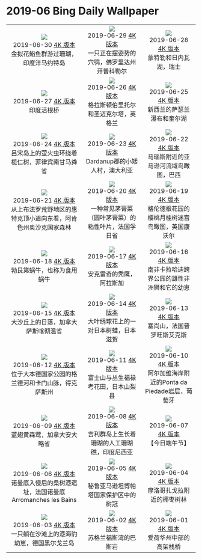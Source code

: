 # 2019-06 Bing Daily Wallpaper

|      |      |      |
|:----:|:----:|:----:|
| ![](https://cn.bing.com/th?id=OHR.RedAnthiasCoralMayotte_ZH-CN5646370533_1920x1080.jpg&rf=LaDigue_UHD.jpg&pid=hp&w=480&h=270&rs=1&c=4)<br> 2019-06-30 [4K 版本](https://cn.bing.com/th?id=OHR.RedAnthiasCoralMayotte_ZH-CN5646370533_1920x1080.jpg&rf=LaDigue_UHD.jpg&pid=hp&w=3840&h=2160&rs=1&c=4) <br> 金拟花鮨鱼群游过珊瑚，印度洋马约特岛| ![](https://cn.bing.com/th?id=OHR.BurrowingOwlet_ZH-CN5583013899_1920x1080.jpg&rf=LaDigue_UHD.jpg&pid=hp&w=480&h=270&rs=1&c=4)<br> 2019-06-29 [4K 版本](https://cn.bing.com/th?id=OHR.BurrowingOwlet_ZH-CN5583013899_1920x1080.jpg&rf=LaDigue_UHD.jpg&pid=hp&w=3840&h=2160&rs=1&c=4) <br> 一只正在摆姿势的穴鸮，佛罗里达州开普科勒尔| ![](https://cn.bing.com/th?id=OHR.Montreux_ZH-CN5485205583_1920x1080.jpg&rf=LaDigue_UHD.jpg&pid=hp&w=480&h=270&rs=1&c=4)<br> 2019-06-28 [4K 版本](https://cn.bing.com/th?id=OHR.Montreux_ZH-CN5485205583_1920x1080.jpg&rf=LaDigue_UHD.jpg&pid=hp&w=3840&h=2160&rs=1&c=4) <br> 蒙特勒和日内瓦湖，瑞士 |
| ![](https://cn.bing.com/th?id=OHR.RootBridge_ZH-CN5173953292_1920x1080.jpg&rf=LaDigue_UHD.jpg&pid=hp&w=480&h=270&rs=1&c=4)<br> 2019-06-27 [4K 版本](https://cn.bing.com/th?id=OHR.RootBridge_ZH-CN5173953292_1920x1080.jpg&rf=LaDigue_UHD.jpg&pid=hp&w=3840&h=2160&rs=1&c=4) <br> 印度活根桥| ![](https://cn.bing.com/th?id=OHR.GlastonburyTor_ZH-CN4673691420_1920x1080.jpg&rf=LaDigue_UHD.jpg&pid=hp&w=480&h=270&rs=1&c=4)<br> 2019-06-26 [4K 版本](https://cn.bing.com/th?id=OHR.GlastonburyTor_ZH-CN4673691420_1920x1080.jpg&rf=LaDigue_UHD.jpg&pid=hp&w=3840&h=2160&rs=1&c=4) <br> 格拉斯顿伯里托尔和圣迈克尔塔，英格兰| ![](https://cn.bing.com/th?id=OHR.SutherlandFalls_ZH-CN4602884079_1920x1080.jpg&rf=LaDigue_UHD.jpg&pid=hp&w=480&h=270&rs=1&c=4)<br> 2019-06-25 [4K 版本](https://cn.bing.com/th?id=OHR.SutherlandFalls_ZH-CN4602884079_1920x1080.jpg&rf=LaDigue_UHD.jpg&pid=hp&w=3840&h=2160&rs=1&c=4) <br> 新西兰的萨瑟兰瀑布和奎尔湖 |
| ![](https://cn.bing.com/th?id=OHR.PhilippinesFirefly_ZH-CN4519927697_1920x1080.jpg&rf=LaDigue_UHD.jpg&pid=hp&w=480&h=270&rs=1&c=4)<br> 2019-06-24 [4K 版本](https://cn.bing.com/th?id=OHR.PhilippinesFirefly_ZH-CN4519927697_1920x1080.jpg&rf=LaDigue_UHD.jpg&pid=hp&w=3840&h=2160&rs=1&c=4) <br> 吕宋岛上的萤火虫环绕着榄仁树，菲律宾南甘马粦省| ![](https://cn.bing.com/th?id=OHR.Gnomesville_ZH-CN4402652527_1920x1080.jpg&rf=LaDigue_UHD.jpg&pid=hp&w=480&h=270&rs=1&c=4)<br> 2019-06-23 [4K 版本](https://cn.bing.com/th?id=OHR.Gnomesville_ZH-CN4402652527_1920x1080.jpg&rf=LaDigue_UHD.jpg&pid=hp&w=3840&h=2160&rs=1&c=4) <br> Dardanup郡的小矮人村，澳大利亚| ![](https://cn.bing.com/th?id=OHR.ManausBasin_ZH-CN4303809335_1920x1080.jpg&rf=LaDigue_UHD.jpg&pid=hp&w=480&h=270&rs=1&c=4)<br> 2019-06-22 [4K 版本](https://cn.bing.com/th?id=OHR.ManausBasin_ZH-CN4303809335_1920x1080.jpg&rf=LaDigue_UHD.jpg&pid=hp&w=3840&h=2160&rs=1&c=4) <br> 马瑙斯附近的亚马逊河流域鸟瞰图，巴西 |
| ![](https://cn.bing.com/th?id=OHR.HawksbillCrag_ZH-CN4429681235_1920x1080.jpg&rf=LaDigue_UHD.jpg&pid=hp&w=480&h=270&rs=1&c=4)<br> 2019-06-21 [4K 版本](https://cn.bing.com/th?id=OHR.HawksbillCrag_ZH-CN4429681235_1920x1080.jpg&rf=LaDigue_UHD.jpg&pid=hp&w=3840&h=2160&rs=1&c=4) <br> 从上布法罗荒野地区的惠特克顶小道向东看，阿肯色州奥沙克国家森林| ![](https://cn.bing.com/th?id=OHR.CommonSundewVosges_ZH-CN0507660055_1920x1080.jpg&rf=LaDigue_UHD.jpg&pid=hp&w=480&h=270&rs=1&c=4)<br> 2019-06-20 [4K 版本](https://cn.bing.com/th?id=OHR.CommonSundewVosges_ZH-CN0507660055_1920x1080.jpg&rf=LaDigue_UHD.jpg&pid=hp&w=3840&h=2160&rs=1&c=4) <br> 一种常见茅膏菜（圆叶茅膏菜）的粘性叶片，法国孚日省| ![](https://cn.bing.com/th?id=OHR.CherryLaurelMaze_ZH-CN9887470516_1920x1080.jpg&rf=LaDigue_UHD.jpg&pid=hp&w=480&h=270&rs=1&c=4)<br> 2019-06-19 [4K 版本](https://cn.bing.com/th?id=OHR.CherryLaurelMaze_ZH-CN9887470516_1920x1080.jpg&rf=LaDigue_UHD.jpg&pid=hp&w=3840&h=2160&rs=1&c=4) <br> 格伦德根花园的樱桃月桂树迷宫鸟瞰图，英国康沃尔 |
| ![](https://cn.bing.com/th?id=OHR.HelixPomatia_ZH-CN9785223494_1920x1080.jpg&rf=LaDigue_UHD.jpg&pid=hp&w=480&h=270&rs=1&c=4)<br> 2019-06-18 [4K 版本](https://cn.bing.com/th?id=OHR.HelixPomatia_ZH-CN9785223494_1920x1080.jpg&rf=LaDigue_UHD.jpg&pid=hp&w=3840&h=2160&rs=1&c=4) <br> 勃艮第蜗牛，也称为食用蜗牛| ![](https://cn.bing.com/th?id=OHR.AlaskaEagle_ZH-CN9957205086_1920x1080.jpg&rf=LaDigue_UHD.jpg&pid=hp&w=480&h=270&rs=1&c=4)<br> 2019-06-17 [4K 版本](https://cn.bing.com/th?id=OHR.AlaskaEagle_ZH-CN9957205086_1920x1080.jpg&rf=LaDigue_UHD.jpg&pid=hp&w=3840&h=2160&rs=1&c=4) <br> 安克雷奇的秃鹰，阿拉斯加| ![](https://cn.bing.com/th?id=OHR.PantheraLeoDad_ZH-CN9580668524_1920x1080.jpg&rf=LaDigue_UHD.jpg&pid=hp&w=480&h=270&rs=1&c=4)<br> 2019-06-16 [4K 版本](https://cn.bing.com/th?id=OHR.PantheraLeoDad_ZH-CN9580668524_1920x1080.jpg&rf=LaDigue_UHD.jpg&pid=hp&w=3840&h=2160&rs=1&c=4) <br> 南非卡拉哈迪跨界公园的雄性非洲狮和它的幼崽 |
| ![](https://cn.bing.com/th?id=OHR.SaskFlowers_ZH-CN9497517721_1920x1080.jpg&rf=LaDigue_UHD.jpg&pid=hp&w=480&h=270&rs=1&c=4)<br> 2019-06-15 [4K 版本](https://cn.bing.com/th?id=OHR.SaskFlowers_ZH-CN9497517721_1920x1080.jpg&rf=LaDigue_UHD.jpg&pid=hp&w=3840&h=2160&rs=1&c=4) <br> 大沙丘上的日落，加拿大萨斯喀彻温省| ![](https://cn.bing.com/th?id=OHR.TreeFrog_ZH-CN9016355758_1920x1080.jpg&rf=LaDigue_UHD.jpg&pid=hp&w=480&h=270&rs=1&c=4)<br> 2019-06-14 [4K 版本](https://cn.bing.com/th?id=OHR.TreeFrog_ZH-CN9016355758_1920x1080.jpg&rf=LaDigue_UHD.jpg&pid=hp&w=3840&h=2160&rs=1&c=4) <br> 大叶绣球花上的一对日本树蛙，日本滋贺| ![](https://cn.bing.com/th?id=OHR.SainteVictoireCezanneBirthday_ZH-CN8216109812_1920x1080.jpg&rf=LaDigue_UHD.jpg&pid=hp&w=480&h=270&rs=1&c=4)<br> 2019-06-13 [4K 版本](https://cn.bing.com/th?id=OHR.SainteVictoireCezanneBirthday_ZH-CN8216109812_1920x1080.jpg&rf=LaDigue_UHD.jpg&pid=hp&w=3840&h=2160&rs=1&c=4) <br> 塞尚山，法国普罗旺斯艾克斯 |
| ![](https://cn.bing.com/th?id=OHR.RioGrande_ZH-CN8091224199_1920x1080.jpg&rf=LaDigue_UHD.jpg&pid=hp&w=480&h=270&rs=1&c=4)<br> 2019-06-12 [4K 版本](https://cn.bing.com/th?id=OHR.RioGrande_ZH-CN8091224199_1920x1080.jpg&rf=LaDigue_UHD.jpg&pid=hp&w=3840&h=2160&rs=1&c=4) <br> 位于大本德国家公园的格兰德河和卡门山脉，得克萨斯州| ![](https://cn.bing.com/th?id=OHR.FujiSakura_ZH-CN8005792871_1920x1080.jpg&rf=LaDigue_UHD.jpg&pid=hp&w=480&h=270&rs=1&c=4)<br> 2019-06-11 [4K 版本](https://cn.bing.com/th?id=OHR.FujiSakura_ZH-CN8005792871_1920x1080.jpg&rf=LaDigue_UHD.jpg&pid=hp&w=3840&h=2160&rs=1&c=4) <br> 富士山与丛生福禄考花田，日本山梨县| ![](https://cn.bing.com/th?id=OHR.PontadaPiedade_ZH-CN7717691454_1920x1080.jpg&rf=LaDigue_UHD.jpg&pid=hp&w=480&h=270&rs=1&c=4)<br> 2019-06-10 [4K 版本](https://cn.bing.com/th?id=OHR.PontadaPiedade_ZH-CN7717691454_1920x1080.jpg&rf=LaDigue_UHD.jpg&pid=hp&w=3840&h=2160&rs=1&c=4) <br> 阿尔加维海岸附近的Ponta da Piedade岩层，葡萄牙 |
| ![](https://cn.bing.com/th?id=OHR.OntWarbler_ZH-CN7999782156_1920x1080.jpg&rf=LaDigue_UHD.jpg&pid=hp&w=480&h=270&rs=1&c=4)<br> 2019-06-09 [4K 版本](https://cn.bing.com/th?id=OHR.OntWarbler_ZH-CN7999782156_1920x1080.jpg&rf=LaDigue_UHD.jpg&pid=hp&w=3840&h=2160&rs=1&c=4) <br> 蓝翅黄森莺，加拿大安大略省| ![](https://cn.bing.com/th?id=OHR.Biorocks_ZH-CN7851264095_1920x1080.jpg&rf=LaDigue_UHD.jpg&pid=hp&w=480&h=270&rs=1&c=4)<br> 2019-06-08 [4K 版本](https://cn.bing.com/th?id=OHR.Biorocks_ZH-CN7851264095_1920x1080.jpg&rf=LaDigue_UHD.jpg&pid=hp&w=3840&h=2160&rs=1&c=4) <br> 吉利群岛上生长着珊瑚的人工珊瑚礁，印度尼西亚| ![](https://cn.bing.com/th?id=OHR.dragonboat_ZH-CN0697680986_1920x1080.jpg&rf=LaDigue_UHD.jpg&pid=hp&w=480&h=270&rs=1&c=4)<br> 2019-06-07 [4K 版本](https://cn.bing.com/th?id=OHR.dragonboat_ZH-CN0697680986_1920x1080.jpg&rf=LaDigue_UHD.jpg&pid=hp&w=3840&h=2160&rs=1&c=4) <br> 【今日端午节】 |
| ![](https://cn.bing.com/th?id=OHR.MulberryArtificialHarbour_ZH-CN3973249802_1920x1080.jpg&rf=LaDigue_UHD.jpg&pid=hp&w=480&h=270&rs=1&c=4)<br> 2019-06-06 [4K 版本](https://cn.bing.com/th?id=OHR.MulberryArtificialHarbour_ZH-CN3973249802_1920x1080.jpg&rf=LaDigue_UHD.jpg&pid=hp&w=3840&h=2160&rs=1&c=4) <br> 诺曼底入侵后的桑树港遗址，法国诺曼底Arromanches les Bains| ![](https://cn.bing.com/th?id=OHR.PeruvianRainforest_ZH-CN4066508593_1920x1080.jpg&rf=LaDigue_UHD.jpg&pid=hp&w=480&h=270&rs=1&c=4)<br> 2019-06-05 [4K 版本](https://cn.bing.com/th?id=OHR.PeruvianRainforest_ZH-CN4066508593_1920x1080.jpg&rf=LaDigue_UHD.jpg&pid=hp&w=3840&h=2160&rs=1&c=4) <br> 秘鲁亚马逊坦博帕塔国家保护区中的树冠| ![](https://cn.bing.com/th?id=OHR.VastPalmGrove_ZH-CN4145018538_1920x1080.jpg&rf=LaDigue_UHD.jpg&pid=hp&w=480&h=270&rs=1&c=4)<br> 2019-06-04 [4K 版本](https://cn.bing.com/th?id=OHR.VastPalmGrove_ZH-CN4145018538_1920x1080.jpg&rf=LaDigue_UHD.jpg&pid=hp&w=3840&h=2160&rs=1&c=4) <br> 摩洛哥扎戈拉附近的椰枣树林 |
| ![](https://cn.bing.com/th?id=OHR.HeligolandSealPup_ZH-CN4217382978_1920x1080.jpg&rf=LaDigue_UHD.jpg&pid=hp&w=480&h=270&rs=1&c=4)<br> 2019-06-03 [4K 版本](https://cn.bing.com/th?id=OHR.HeligolandSealPup_ZH-CN4217382978_1920x1080.jpg&rf=LaDigue_UHD.jpg&pid=hp&w=3840&h=2160&rs=1&c=4) <br> 一只躺在沙滩上的港海豹幼崽，德国黑尔戈兰岛| ![](https://cn.bing.com/th?id=OHR.BassRock_ZH-CN4418828352_1920x1080.jpg&rf=LaDigue_UHD.jpg&pid=hp&w=480&h=270&rs=1&c=4)<br> 2019-06-02 [4K 版本](https://cn.bing.com/th?id=OHR.BassRock_ZH-CN4418828352_1920x1080.jpg&rf=LaDigue_UHD.jpg&pid=hp&w=3840&h=2160&rs=1&c=4) <br> 苏格兰福斯湾的巴斯岩| ![](https://cn.bing.com/th?id=OHR.HighTrestleTrail_ZH-CN4499525731_1920x1080.jpg&rf=LaDigue_UHD.jpg&pid=hp&w=480&h=270&rs=1&c=4)<br> 2019-06-01 [4K 版本](https://cn.bing.com/th?id=OHR.HighTrestleTrail_ZH-CN4499525731_1920x1080.jpg&rf=LaDigue_UHD.jpg&pid=hp&w=3840&h=2160&rs=1&c=4) <br> 爱荷华州中部的高架栈桥 |
